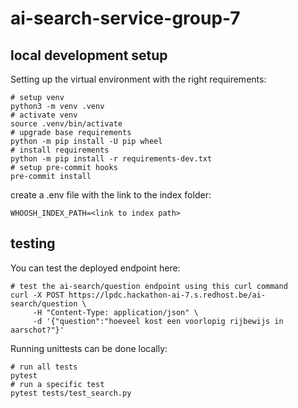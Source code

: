 # ai-search-service-group-7

## local development setup

Setting up the virtual environment with the right requirements:
```
# setup venv
python3 -m venv .venv
# activate venv
source .venv/bin/activate
# upgrade base requirements
python -m pip install -U pip wheel
# install requirements
python -m pip install -r requirements-dev.txt
# setup pre-commit hooks
pre-commit install
```

create a .env file with the link to the index folder:
```
WHOOSH_INDEX_PATH=<link to index path>
```

## testing
You can test the deployed endpoint here:
```
# test the ai-search/question endpoint using this curl command
curl -X POST https://lpdc.hackathon-ai-7.s.redhost.be/ai-search/question \
     -H "Content-Type: application/json" \
     -d '{"question":"hoeveel kost een voorlopig rijbewijs in aarschot?"}'
```

Running unittests can be done locally:
```
# run all tests
pytest
# run a specific test
pytest tests/test_search.py
```

